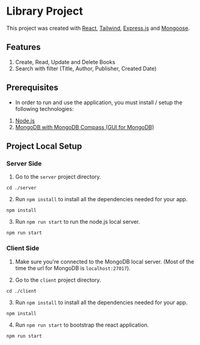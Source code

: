 # Library Project

This project was created with [React](https://github.com/facebook/create-react-app), [Tailwind](https://tailwindcss.com/docs), [Express.js](https://expressjs.com/) and [Mongoose](https://mongoosejs.com/docs/).

## Features
1. Create, Read, Update and Delete Books
2. Search with filter (Title, Author, Publisher, Created Date)

## Prerequisites
- In order to run and use the application, you must install / setup the following technologies:
1. [Node.js](https://nodejs.org/en/download/)
2. [MongoDB with MongoDB Compass (GUI for MongoDB)](https://docs.mongodb.com/manual/tutorial/install-mongodb-on-windows/)

## Project Local Setup
### Server Side
1. Go to the `server` project directory.
```
cd ./server
```
2. Run `npm install` to install all the dependencies needed for your app.
```
npm install
```
3. Run `npm run start` to run the node.js local server.
```
npm run start
```

### Client Side
1. Make sure you're connected to the MongoDB local server.
 (Most of the time the url for MongoDB is `localhost:27017`).

2. Go to the `client` project directory.
```
cd ./client
```
3. Run `npm install` to install all the dependencies needed for your app.
```
npm install
```
4. Run `npm run start` to bootstrap the react application.
```
npm run start
```


